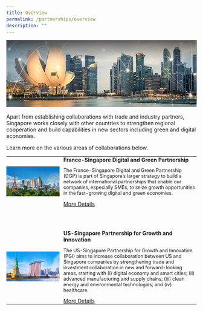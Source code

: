 ```yaml
---
title: Overview
permalink: /partnerships/overview
description: ""
---
```

![Banner](/images/Partnerships/Overview/Partnerships%20_OverviewBanner.jpg)

Apart from establishing collaborations with trade and industry partners, Singapore works closely with other countries to strengthen regional cooperation and build capabilities in new sectors including green and digital economies.

Learn more on the various areas of collaborations below.

<table style="width:100%">
	<tr>
		<td style="width:30%; padding: 0 10px 30px 0">
			<img src="/images/Partnerships/Overview/Partnerships%20_OverviewDGP.jpg" style="width:200px;height=100px" alt="DGP">
		</td>
		<td style="padding: 0 0 30px 0;">
			<b>France-Singapore Digital and Green Partnership</b>
			<p style="font-size:90%">The France-Singapore Digital and Green Partnership (DGP) is part of Singapore’s larger strategy to build a network of international partnerships that enable our companies, especially SMEs, to seize growth opportunities in the fast-growing digital and green economies.</p>
			<a href="/partnerships/dgp">More Details</a>
		</td>
	</tr>
	<tr>
		<td style="width:30%; padding: 30px 10px 0 0">
			<img src="/images/Partnerships/Overview/Partnerships%20_OverviewPGI.jpg" style="width:200px;height=100px" alt="PGI">
		</td>
		<td style="padding: 30px 0 0 0">
			<b>US-Singapore Partnership for Growth and Innovation</b>
			<p style="font-size:90%">The US-Singapore Partnership for Growth and Innovation (PGI) aims to increase collaboration between US and Singapore companies by strengthening trade and investment collaboration in new and forward-looking areas, starting with (i) digital economy and smart cities; (ii) advanced manufacturing and supply chains; (iii) clean energy and environmental technologies; and (iv) healthcare.</p>
			<a href="/partnerships/pgi">More Details</a>
		</td>
	</tr>
</table>